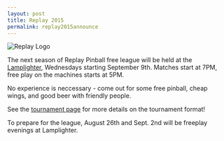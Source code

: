 ```yaml
---
layout: post
title: Replay 2015
permalink: replay2015announce
---
```


![Replay Logo]({{site.url}}/assets/ReplaySmall.png)

The next season of Replay Pinball free league will be held at the [Lamplighter](http://donnellygroup.ca/the-lamplighter), Wednesdays starting September 9th. Matches start at 7PM, free play on the machines starts at 5PM. 

No experience is neccessary - come out for some free pinball, cheap wings, and good beer with friendly people. 

See the [tournament page]({{site.url}}/leagues/replay2015/) for more details on the tournament format!

To prepare for the league, August 26th and Sept. 2nd will be freeplay evenings at Lamplighter.

